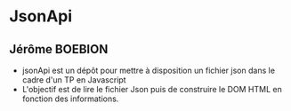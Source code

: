 # JsonApi

## Jérôme BOEBION

- jsonApi est un dépôt pour mettre à disposition un fichier json dans le cadre d'un TP en Javascript
- L'objectif est de lire le fichier Json puis de construire le DOM HTML en fonction des informations.
